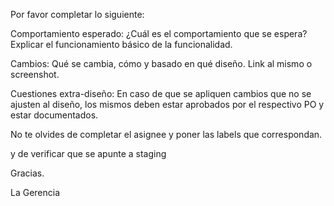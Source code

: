 Por favor completar lo siguiente:

Comportamiento esperado: ¿Cuál es el comportamiento que se espera? Explicar el funcionamiento básico de la funcionalidad.

Cambios: Qué se cambia, cómo y basado en qué diseño. Link al mismo o screenshot.

Cuestiones extra-diseño: En caso de que se apliquen cambios que no se ajusten al diseño, los mismos deben estar aprobados por el respectivo PO y estar documentados.

No te olvides de completar el asignee y poner las labels que correspondan.

y de verificar que se apunte a staging

Gracias.

La Gerencia